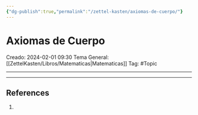 ```yaml
---
{"dg-publish":true,"permalink":"/zettel-kasten/axiomas-de-cuerpo/"}
---
```



# Axiomas de Cuerpo
Creado: 2024-02-01 09:30
Tema General: [[ZettelKasten/Libros/Matematicas\|Matematicas]]
Tag: #Topic


___

___
## References
1.